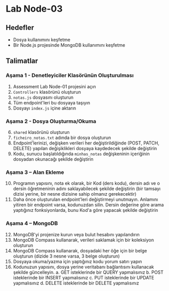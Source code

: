 # Lab Node-03

## Hedefler
- Dosya kullanımını keşfetme
- Bir Node.js projesinde MongoDB kullanımını keşfetme

## Talimatlar

### Aşama 1 - Denetleyiciler Klasörünün Oluşturulması
1. Assessment Lab Node-01 projesini açın
2. `Controllers` klasörünü oluşturun
3. `notas.js` dosyasını oluşturun
4. Tüm endpoint'leri bu dosyaya taşıyın
5. Dosyayı `index.js` içine aktarın

### Aşama 2 - Dosya Oluşturma/Okuma
6. `shared` klasörünü oluşturun
7. `ficheiro_notas.txt` adında bir dosya oluşturun
8. Endpoint'lerinizi, değişken verileri her değiştirildiğinde (POST, PATCH, DELETE) yapılan değişiklikleri dosyaya kaydedecek şekilde değiştirin
9. Kodu, sunucu başlatıldığında `minhas_notas` değişkeninin içeriğinin dosyadan okunacağı şekilde değiştirin

### Aşama 3 – Alan Ekleme
10. Programın yapısını, nota ek olarak, bir Kod (ders kodu), dersin adı ve o dersin öğretmeninin adını saklayabilecek şekilde değiştirin (bir tamsayı dizisi yerine, bir nesne dizisine sahip olmanız gerekecektir)
11. Daha önce oluşturulan endpoint'leri değiştirmeyi unutmayın. Anlamını yitiren bir endpoint varsa, kodunuzdan silin. Dersin değerine göre arama yaptığınız fonksiyonlarda, bunu Kod'a göre yapacak şekilde değiştirin

### Aşama 4 – MongoDB
12. MongoDB'yi projenize kurun veya bulut hesabını yapılandırın
13. MongoDB Compass kullanarak, verileri saklamak için bir koleksiyon oluşturun
14. MongoDB Compass kullanarak, dosyadaki her öğe için bir belge oluşturun (dizide 3 nesne varsa, 3 belge oluşturun)
15. Dosyaya okuma/yazma için yaptığınız kodu yorum satırı yapın
16. Kodunuzun yapısını, dosya yerine veritabanı bağlantısını kullanacak şekilde güncelleyin.
    a. GET isteklerinde bir QUERY yapmalısınız
    b. POST isteklerinde bir INSERT yapmalısınız
    c. PUT isteklerinde bir UPDATE yapmalısınız
    d. DELETE isteklerinde bir DELETE yapmalısınız 